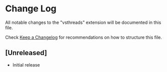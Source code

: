 # Change Log

All notable changes to the "vsthreads" extension will be documented in this file.

Check [Keep a Changelog](http://keepachangelog.com/) for recommendations on how to structure this file.

## [Unreleased]

- Initial release